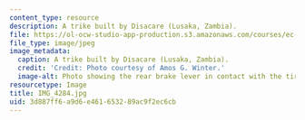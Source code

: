 ```yaml
---
content_type: resource
description: A trike built by Disacare (Lusaka, Zambia).
file: https://ol-ocw-studio-app-production.s3.amazonaws.com/courses/ec-721-wheelchair-design-in-developing-countries-spring-2009/3d887ff6a9d6e461653289ac9f2ec6cb_IMG_4284.jpg
file_type: image/jpeg
image_metadata:
  caption: A trike built by Disacare (Lusaka, Zambia).
  credit: 'Credit: Photo courtesy of Amos G. Winter.'
  image-alt: Photo showing the rear brake lever in contact with the tire.
resourcetype: Image
title: IMG_4284.jpg
uid: 3d887ff6-a9d6-e461-6532-89ac9f2ec6cb
---
```

